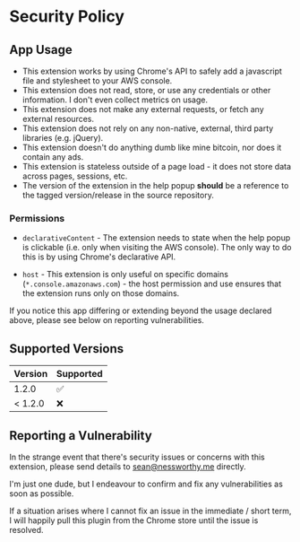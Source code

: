# Security Policy

## App Usage

* This extension works by using Chrome's API to safely add a javascript file and stylesheet to your AWS console.
* This extension does not read, store, or use any credentials or other information. I don't even collect metrics on usage.
* This extension does not make any external requests, or fetch any external resources.
* This extension does not rely on any non-native, external, third party libraries (e.g. jQuery).
* This extension doesn't do anything dumb like mine bitcoin, nor does it contain any ads.
* This extension is stateless outside of a page load - it does not store data across pages, sessions, etc.
* The version of the extension in the help popup **should** be a reference to the tagged version/release in the source repository.

### Permissions

* `declarativeContent` - The extension needs to state when the help popup is clickable (i.e. only when visiting the AWS console).
    The only way to do this is by using Chrome's declarative API.

* `host` - This extension is only useful on specific domains (`*.console.amazonaws.com`) - the host
    permission and use ensures that the extension runs only on those domains. 

If you notice this app differing or extending beyond the usage declared above, please see below on reporting vulnerabilities.

## Supported Versions

| Version | Supported          |
| ------- | ------------------ |
| 1.2.0   | :white_check_mark: |
| < 1.2.0 | :x:                |

## Reporting a Vulnerability

In the strange event that there's security issues or concerns with this extension, please send details to sean@nessworthy.me directly.

I'm just one dude, but I endeavour to confirm and fix any vulnerabilities as soon as possible.

If a situation arises where I cannot fix an issue in the immediate / short term, I will happily pull this plugin
from the Chrome store until the issue is resolved. 
